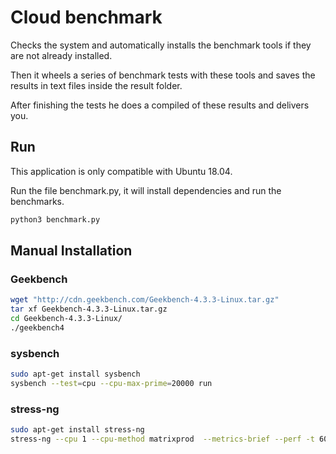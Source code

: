 # Cloud benchmark

Checks the system and automatically installs the benchmark tools if they are not already installed. 

Then it wheels a series of benchmark tests with these tools and saves the results in text files inside the result folder.

After finishing the tests he does a compiled of these results and delivers you.

## Run

This application is only compatible with Ubuntu 18.04.

Run the file benchmark.py, it will install dependencies and run the benchmarks.

```bash
python3 benchmark.py
```

## Manual Installation

### Geekbench

```bash
wget "http://cdn.geekbench.com/Geekbench-4.3.3-Linux.tar.gz"
tar xf Geekbench-4.3.3-Linux.tar.gz
cd Geekbench-4.3.3-Linux/
./geekbench4
```

### sysbench

```bash
sudo apt-get install sysbench
sysbench --test=cpu --cpu-max-prime=20000 run
```

### stress-ng

```bash
sudo apt-get install stress-ng
stress-ng --cpu 1 --cpu-method matrixprod  --metrics-brief --perf -t 60
```

